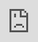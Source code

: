 ```yaml
---
layout: post
date:   2021-04-24
image: "/remapping-algeria-sp2021/images/Grabowski_PracticeThumbnail.jpg"
title:  "Title of my project"
author: "Eleanor Grabowski"
---
```

#### Introduction: Why Map a Novel?   
Maïssa Bey’s 2006 novel *Bleu blanc vert* is an account of two young people, Ali and Lilas, in Algiers from 1962 to 1992, revolving around their lives in one apartment building in the Belouizdad (formerly Belcourt) area of Algiers. It is inherently spatial: the events of the plot are inseparable from the space in which they occur, be that space public or private. Bey peppers the narration of both of her two main characters with references to real places, both historical and contemporary, throughout the city. Sometimes the names are specific, sometimes general; sometimes the places are still locatable today, sometimes not. What’s more, some places that are central to the novel are not given a real-life referent, such as the very apartment building where the majority of the novel takes place. What patterns underlie the use of place names in the novel, and what do they reveal about Ali’s and Lilas’s relationships to space and to postcolonial Algiers? These questions form the basis of my mapping project of *Bleu blanc vert*. In this project, I will use several different maps of the novel to argue that its use of space reflects not only the main characters’ gendered relationship with space, but also with history and with the city itself.  

A novel and a map could seem at first glance to have little in common. One is fictional, whereas one is presented as being “real”; one is usually made up of words, another usually of images; et cetera. Nonetheless, the two can and have been brought together. Franco Moretti argues that maps can serve as a tool for recognizing patterns that can then be analyzed (53-54). For Moretti, these patterns, or “relations,” are the crucial point: “Locations *as such* did not seem that significant, if compared to the *relations* that the map had revealed among them… if I keep making diagrams, then, it is because for me *geometry ‘signifies’ more than geography*… It is a sign that something is at work here—that something has *made* the pattern the way it is” (55-56, emphasis in original). It would seem, then, that the maps or “diagrams” that Moretti makes are distinct from so-called “regular” maps, since in the latter, the geography, not the geometry, is what is significant. This, then, is one approach to mapping a novel. Another one can be found in the idea of “surface reading” put forth by Stephen Best and Sharon Marcus. Best and Marcus define the “surface” of a text as “what is evident, perceptible, apprehensible in texts; what is neither hidden nor hiding; what, in the geometrical sense, has length and breadth but no thickness, and therefore covers no depth. A surface is what insists on being looked *at* rather than what we must train ourselves to see *through*” (9, emphasis in original). Taken out of context in this way, this definition could just as easily apply to a map as to a text.  

In the case of *Bleu blanc vert*, one of the things that might be said to be its surface, “what insists on being looked *at*,” is the city of Algiers. Unlike Best and Marcus’s definition, however, Algiers also “insists on being looked *at…through*” time. The novel gives the shifting landscape of postcolonial Algiers a central role, as place names change along with society, and tracks these changes across time. According to Henry Grabar, postcolonial Algiers can be thought of as a “palimpsest: the traces of history shine through even the most determined transformations. Each of the major efforts at appropriating French space remains tangled with colonial meaning, and validates the city as a complex and undervalued document of post-colonial national identity” (Grabar 391). Grabar’s use of the terms “palimpsest” and “document” to speak of primarily visual and spatial urban phenomena is revealing: the spaces of the city can be read like a text. In other words, when it comes to Algiers and *Bleu blanc vert*, the “surface” and the “depth” are one and the same (Best and Marcus 9). The consequence of this context is that my project of mapping the locations mentioned in *Bleu blanc vert*, while in one sense an attempt at surface reading and mapping, is in another sense a deeply *close* reading. The maps reveal how Ali and Lilas experience public space differently over the course of their lives, making for a curious kind of split bildungsroman and revealing the effects of gender on Lilas’s relationship with space, and vice versa, as a young woman. Therefore, if we read the use of real places through Algiers in the novel as a foregrounding of history, the maps illustrate not only Lilas and Ali’s different movements as a young woman and a young man, but also their different relationships with history and Algeria itself. To demonstrate this, I will first discuss what the maps of the novel reveal about the role of gender as a mediator with public space and then move on to discuss the ways in which the novel emphasizes the ways in which the map and the text are like each other.  

#### Map Information  
![Map Legend](/remapping-algeria-sp2021/images/Grabowski/OutlineLegend.png)  
All base maps © [OpenStreetMap](https://www.openstreetmap.org/copyright) contributors. Base map and data from OpenStreetMap and OpenStreetMap Foundation.  
Projection: Voirol 1879/Nord Algerie (ancienne), EPSG: 30493.

#### A Gendered Bildungsroman  
*Bleu blanc vert* tells both Ali and Lilas’s stories as they grow up over the course of thirty years. Beginning as young children and ending when they are married adults with a daughter of their own, and told in alternating chapters from Ali’s and Lilas’s points of view, the novel has in this sense a very traditional structure: that of the coming-of-age story or bildungsroman. In this section, I will compare maps the places that Ali and Lilas mention in each part of the novel. Each part spans ten years, with the first stretching from 1962 to 1972, the second from 1972 to 1982, and the third from 1982 to 1992.  

Maps 1 and 2 show the locations mentioned by Ali and Lilas in Part One, and though they broadly share a concentration in the central areas of Algiers, they also differ from each other in several ways.  
**Part 1: 1962-1972**  
![Map of Lilas's places in Part 1](/remapping-algeria-sp2021/images/Grabowski/Lilas1Zoom.png)  
**Map 1**  
1. Le Jardin d'Essai  
2. Rue Belouizdad/Rue de Lyon  
3. Belouizdad/Belcourt  
4. Stade du 20 Août 1955/Stade du Ruisseau  
5. Lycée Fodhil El Ouartilani  
6. Mairie de Belouizdad  
7. La faculté centrale  
<br>  

![Map of Ali's places in Part 1](/remapping-algeria-sp2021/images/Grabowski/Ali1.png)  
**Map 2**  
1. La Grande Poste  
2. Boulevard Zighout Youcef  
3. Assemblée Populaire Nationale  
4. La Casbah  
5. Stade du 20 Août 1955/Stade du Ruisseau  
6. La faculté centrale  
7. L'hôpital Mustapha  
8. Belouizdad/Belcourt  
9. Cimetière Sidi M'hamed  
10. Mausolée Sidi Abderrahmane  
<br>  
"QUOTATIONS FROM PART 1 HERE."  
Both Ali and Lilas spend the years from 1962 to 1972 in the neighborhood of Belouizdad and their apartment building in it. This trend fits well into the traditional idea of a coming-of-age story: as children and young adults, they stay close to home before growing up and venturing out into the wider world. However, even in this early period, the maps of the places they mention show a difference in geographic range: Ali’s map includes a wider range of places, either visited himself (as in the protest that marched from “la Grande Poste” to the Assemblée Populaire Nationale (31)) or only mentioned (“la Casbah,” the area where, Ali learns, his older brother has visited “les filles” (51)). Politics appears in Lilas’s map as well, but reflected in a more subtle way; instead of a protest in front of a government building, we learn about how the events of the war, finished just before the start of the novel, affected Lilas’s family’s, specifically the places where they were and were not able to live: “Et c’est une femme qui vivait seule dans un quartier arabe qui est venue habiter dans notre appartement. On nous a échangés contre elle. Arabes contre Français. C’était une Française… Et pendant tout ce temps, on a habité chez elle. Dans sa maison. Pendant deux mois. En plein milieu du quartier arabe, juste à côté du nôtre. On était séparés par le Jardin d’Essai. C’était la frontière… C’est là-bas que j’ai vu mon premier mort” (39). Overall, while Ali’s map extends further than Lilas’s in the beginning of the novel, political context and daily, domestic life intertwine for both of them during this period.  

The most important place of the novel—the apartment building where Ali, Lilas, and their families live—does not appear on the map, either in this first section or at any point. Though both Ali and Lilas describe the building in seemingly specific terms, they do not provide enough information to pin it down on a map of the city. For example, we know from Ali that “On est au bâtiment A. Huitième étage” (18) and from Lilas that it is part of an apartment complex: “C’est que notre immeuble est grand. Douze étages pour les deux bâtiments, A et B, et six étages pour le C. Avec deux appartements à chaque palier et trois pour le C, ça fait beaucoup” (21). We further know from Lilas that the building is on the rue Belouizdad: “On a changé d’adresse. On a changé de maison. Mais on est toujours dans le même immeuble. Maintenant on habite dans l’appartement de madame Lill. Et ce n’est plus la même adresse puisque notre rue s’appelle maintenant rue Belouizdad. Avant c’était la rue de Lyon” (52). In this quotation Lilas points out the many-layered nature of Algiers’s public space, as I will discuss further later on, but she also simultaneously locates and does not locate the apartment building in the city. This important place, the site of so much of the scenes of the novel, does not appear on the novel’s map. Franco Moretti admits that maps cannot work for everything in literature, calling such moments “un-mappable forms …and these setbacks, disappointing at first, are actually the sign of a method still in touch with reality: geography is a useful tool, yes, but does not explain *everything*” (Moretti 53, emphasis in original). Perhaps, then, the “un-mappable” nature of the apartment building reflects the fact that its specific location, as an essentially private space, is not very important in contrast to the locations of the public spaces mentioned elsewhere. It is less a location, perhaps, than the center from which all other locations are defined.  

In the novel’s second part, however, the maps reveal a vast difference between the spatial dimensions of Ali’s and Lilas’s sections. In a previous project, we discussed one of the ways in which the novel is divided along gender lines: Ali often comments on large, external political events, whereas Lilas more often comments on women’s lives (O’Neill, Grabowski, Chen 2-3). Each character’s respective map for the ten years from 1972 to 1982 reveals that this difference is, in this section of the novel, reflected spatially.  
**Part 2: 1972-1982**  
MAPS HERE.  
In this period, Ali’s map expands from his previous range, with mentioned neighborhoods stretching from Bab el Oued to Alger-Plage. The types of places that are mentioned are varied, but include his work as a lawyer (“l’immeuble de Bab El Oued où je me suis installé” (Bey 117)), a bus stop (“Champ de manœuvres” (136)), a café (“la brasserie des Facultés” (131)), a street (“un très grand boulevard” named after Che Guevera (132)), and an art museum (“Galeries algériennes de la rue Ben M’hidi” (133)). These places have one thing in common: they are all public rather than private. Politics in this public sphere reappears as well, as in the section where Ali comments on the global revolutionary politics that have come to be represented in Algiers’s streets and cafes: “Ainsi dans les rues d’Alger on croise, presque à chaque coin de rue, des hommes et des femmes venus d’ailleurs, de toutes les parties du monde, pour trouver refuge dans un pays qu’on dit être le phare du Tiers-Monde ou La Mecque de la Révolution… Prendre un café ou une bière à la brasserie des Facultés à la table voisine de celle de Kathleen et Eldridge Cleaver ne nous étonne même plus” (131). Ali’s life in Algiers continually bleeds into public, and often political, space.  

In contrast, Lilas’s portion of this decade barely appears on the map at all. She still mentions some places (though significantly fewer than Ali does), but several prove to be impossible to map: the apartment building, for example, or the health center where she works, which is not given a name and only described as being “à quelques centaines de mètres de chez moi” (124). Lilas mentions only two places that I was able to pin down on the map: “la fac de sciences humaines,” where she studies and which we know from a previous Ali chapter is part of “la fac centrale” (124, 90) and the music conservatory where her brother Samir briefly enrolls (141). The result of this shift is that Lilas all but disappears from the map of Algiers after having started out on relatively equal footing with Ali. By showing visually how the more private or domestic spaces she tends to occupy in this section are not able to be mapped, the map both predicts and reflects the feelings of oppressiveness and suffocation she experiences in her marriage and her ultimate disappearance from public space into private during this section, exemplified by its final chapter, which begins “Il y a les sourires de mon enfant. Il y a les pleurs de mon enfant” and concludes “Il y a à présent, et pour tout présent, Alya, et rien d’autre. Rien d’autre? Non, rien d’autre, j’en suis sûre aujourd’hui” (181, 182). This chapter marks a tonal and stylistic shift from all of Lilas’s preceding chapters, which are more traditionally narrative, but the map reveals that this shift, rather than being a sudden breakdown, is instead a gradual process of withdrawal, or perhaps erasure, from public space.  

From 1982 to 1992, however, this pattern shifts yet again, but in the opposite direction: the number and geographic range of places mentioned by Ali decreases, whereas both the number and the range of places mentioned by Lilas greatly increases.  

MAPS HERE  
GIF HERE  

What to make of this reversal? The evolution of Lilas’s maps show compression followed by expansion. Juxtaposed with the previous map, it becomes possible to view Lilas’s extensive urban explorations in the first chapter of Part Three as a reaction to and resistance against the way she was pushed out of public space after her marriage. Beyond her Algiers walks, Lilas’s chapters in Part Three again include many places that I could not map here, but this time for a different reason: they were beyond the scope of this map. Not only does she mention “Le domaine Bouchaoui” and “El Asnam,” to places in Algeria but outside Algiers, she also narrates her trip with Ali to Paris:  

> À chaque pas, j’ai l’impression de tourner les pages d’un livre que j’aurais déjà lu, de retrouver les mots et les images dont je me suis nourrie depuis si longtemps. Le pont Mirabeau, la Seine, le boulevard Saint-Michel, le café de Flore, les jardins du Luxembourg, les Halles, tous ces lieux me replongent dans mes lectures, dans des séquences de films dont je reconnais les décors. Et c’est guidée par Verlaine, Hugo, Zola, Balzac, Baudelaire, Simone de Beauvoir, Modiano et bien d’autres que je déambule dans la ville. (250)  

WRITING HERE.

In contrast, Ali’s map in this section shows a slight shrinkage compared to his map in Part Two while still remaining comparatively constant. Over the course of the three sections of the novel, his spatial references are thus much less variable than those of Lilas.  
ALI GIF HERE  

It is also during this section that Ali begins referencing more places that cannot be mapped, such as his father’s house with his new wife (described as “Quelque part sur les hauteurs d’Alger. Quartier résidentiel” (198)) and the mosque and cemetery where they go for his funeral (202). While it is true, then, that over the course of the novel Ali is generally more overtly concerned with politics and Lilas with more “domestic” matters, their spatial trajectories over the course of the novel actually reveal Lilas to have the more expansive and varied experience of the public spaces of the city. Though gender mediates and at times prevents her experience of the city, it is her rebellion against that mediation that enables Lilas to connect more deeply to the city than Ali does at any point in the novel.  

#### Map as Text, Text as Map  

It is perhaps fitting, then, that Lilas herself offers an interpretation of the city as a text during her explorations of it; a closer look at her map reveals the ways in which it is like a text. While taking her walks in Algiers, Lilas reflects, “Toute l’histoire d’Alger est écrite dans ses rues” (189). In a previous version of this project, I discussed the multilayered nature of writing about Algiers, noting that for Lilas, the act of walking through the city brings up not only urban history of what places used to look like or used to be named, but also literary history of how places used to be described (Grabowski 3). The mapping of places mentioned in the novel makes some of these hidden layers rise to the surface. First of all, the process of mapping itself occasionally required some uncovering of layers. For example, Ali references “le Monoprix de Belcourt” twice in the novel, first when his mother is waiting in line for groceries, and again when it is burned during unrest in the city (133, 256). Mapping this location required unearthing the building that it has since become, a bank (“Le Monoprix de Belcourt se tenait là”). Similarly, the Galeries algériennes are now the Musée public national d’art modern et contemporain d’Alger (“Histoire du bâtiment”), and the “bouquiniste de la rue Didouche” from whom Lilas buys her books has passed away, though his bookstore is still there (A., “Hommage à Ami Mouloud”). The historical layers are also sometimes commented upon by the characters themselves, as Lilas does in Part One, and are rendered visible by a comparison of the present-day map of Algiers with a colonial one produced by the French. MAP EXAMPLES HERE.  

But in Part Three, the layers she observes are literary as much as they are historical. According to Grabar, the Casbah has been a particular site of French colonial and orientalist fantasy: “The French saw the Casbah as primitive, mysterious and exotic; to them, it was a place that represented Muslim Algerian society as a whole” (Grabar 392). As we saw, the earliest mention of the Casbah in the novel, by Ali, associates it still with sex (Bey 51). In Lilas’s explorations of the city, she firmly rejects this fantasy: “Je ne veux pas écouter les voix de ceux qui racontent les soirées parfumées de jasmin et les nuits parcourues d’airs andalous et de frôlements subreptices. Ceux qui évoquent à mi-voix les femmes enfermées dans les patios ombragés et celles qui s’aventurent craintivement dans les rues, rasant les murs, revêtues d’un voile qui les fait ressembler à des fantômes” (186). But she also crafts a new layer of her own, adding on top of the palimpsest’s layers:  

> Je préfère me perdre dans les labyrinthes de la Casbah, bastion historique, reconnu et célébré de la tradition. Après avoir fait un détour par la place du Cheval, ou Placet El Aoud, sans y voir de cheval, la statue du duc d’Orléans pointant son épée sur la Casbah ayant été déboulonnée, j’entre enfin dans la vieille ville, autrefois mystérieuse et envoûtante, accrochée au flanc de la colline, préservant jalousement l’intimité et l’inviolabilité de ses maisons aux murs aveugles, séparées par un dédale de ruelles aussi étroites que malodorantes, lieu propice aux délires enthousiastes et à l’assouvissement des fantasmes de multiples voyageurs en mal d’exotisme. La Casbah à présent si délabrée que même ses amoureux les plus fervents s’en détournent et ne rêvent plus que de blocs de béton. (186)  

In this passage, the many historical and literary layers of the Casbah and, by extension, of Algiers as a whole are visible all at once. She enters “la place du Cheval,” which had been renamed twenty years earlier, in 1962, as the place des Martyrs (Grabar 399); regardless, Lilas evokes all historical periods in her narration, and she both sees the violence of the absent French statue and insists upon its absence. She sees similar layers for the Casbah as a whole, describing how it was and how it was described “autrefois” as well as what it is like “à présent,” as well as insisting on the change it has undergone symbolically, no longer a sought-after place for “ses amoureux.” The novel thus inscribes itself, in a metaliterary moment, on top of—but not obscuring—the layers of the past, becoming, it, too, another layer of the text or map of Algiers.  

Lilas’s ultimate identification of Algiers as a woman in this chapter suggests that she herself identifies with the city represented by the map of places she has mentioned, suggesting a possible reading of gender in this novel as a palimpsest. She claims her walks as a way to understand her city’s history: “Mes promenades ressemblent à une espèce de reconstitution historique. Et je ne me lasse pas de déambuler dans cette ville que j’aime tant, Alger, maintes fois conquis, maintes fois libérée. Alger, parfois impudique, jamais vraiment soumise, et qui garde en elle l’empreinte de ces multiples déchirements, reste encore aujourd’hui indocile, indomptable” (190). The constant use of feminine adjectives and the feminine pronoun “elle,” grammatical though they may be, insists as well on a potential comparison between Algiers and Lilas as the woman who narrates it. At times mappable and at times not, Lilas’s spatial experience as a woman in Algiers is nonetheless full of layers, one on top of the other, each mention of a place recalling previous mentions of it in her life and insisting upon her write to mention it and claim that public space for herself. It is Lilas who tells the reader where she and Ali will be moving to, after much anticipation: “Nous venons de trouver une maison. Dans un autre quartier. À El Mouradia, précisément. Une maison coloniale, entourée d’un jardin planté d’arbres. Dans une de ces petites rues pentues et tortueuses bordées de petites villas sans prétention qui font le charme de la ville” (266). With Ali and Lilas’s successful move out of the apartment building coming as it does in the novel’s storyline as an ultimate victory, the reader is left with an impression that Lilas has now achieved a comfort level with the city and with public space that was at times in question.  

#### Conclusion: Postcolonial Surface Reading?  

Mapping the locations mentioned in *Bleu blanc vert*, while seemingly an example of surface reading—the process, after all, consisted of scanning the entire text for place names, seemingly antithetical to the notion of close reading—ultimately proved the impossibility of such a reading of this novel and city in particular. Best and Marcus define one of the many types of surface reading as “critical description,” in which “depth is not to be found outside the text or beneath its surface (as its context, horizon, unconscious, or history); rather, depth is continuous with surface and is thus an effect of immanence” (Best and Marcus 11). Mapping this postcolonial novel, however, has shown that in this instance, depth (“context, horizon, unconscious, or history”), rather than being “continuous with surface,” instead is the very surface itself. In Ali and Lilas’s Algiers, the surface does not exist and is rather a series of different historical and representational layers that bleed through each other. Every place name contains the possibility of a different past or future name, whether or not the different name is explicitly evoked in the text. In the Algerian context, and perhaps more broadly in the postcolonial context, the idea of surface reading becomes inherently political, evoking simultaneously colonial history and its aftermath in the present and the future.  

#### Works Cited  
A., Yakine. “Hommage à Ami Mouloud, l’éternel bouquiniste de la rue Didouche Mourad.” 23 September 2016, *Algérie 360*, [https://www.algerie360.com/hommage-a-ami-mouloud-leternel-bouquiniste-de-la-rue-didouche-mourad/](https://www.algerie360.com/hommage-a-ami-mouloud-leternel-bouquiniste-de-la-rue-didouche-mourad/). Accessed 28 April 2021.   

Best, Stephen, and Sharon Marcus. “Surface Reading: An Introduction.” *Representations*, vol. 108, no. 1, pp. 1-21, 2009. JSTOR, [https://www.jstor.org/stable/10.1525/rep.2009.108.1.1](https://www.jstor.org/stable/10.1525/rep.2009.108.1.1). Accessed 28 April 2021.  

Bey, Maïssa. *Bleu blanc vert.* Éditions Barzakh, 2006.  

Grabar, Henry. “Reclaiming the city: Changing urban meaning in Algiers after 1962.” *Cultural Geographies*, vol. 21, no. 3, 2014, pp. 389-409. JSTOR, [https://www.jstor.org/stable/26168581](https://www.jstor.org/stable/26168581). Accessed 28 April 2021.  

Grabowski, Eleanor. “Lilas’s Algiers: A Digital Mapping Project.” 15 March 2021. Remapping Algeria: Poetics and Politics of Space, Columbia University, unpublished essay.  

“Histoire du bâtiment.” *Musée public national d’art modern et contemporain d’Alger*, [https://www.mama-dz.com/musee/histoire](https://www.mama-dz.com/musee/histoire). Accessed 28 April 2021.  

“Le Monoprix de Belcourt se tenait là.” 24 March 2014. *Vivre à Belcourt*, [https://photos.belcourtois.com/picture.php?/289/tags/4-rue_de_lyon](https://photos.belcourtois.com/picture.php?/289/tags/4-rue_de_lyon). Accessed 28 April 2021.  

Moretti, Franco. “Maps.” *Graphs, Maps, Trees: Abstract Models for a Literary History.* E-book, Verso, 2007. *ACLS Humanities E-Book*, [https://hdl.handle.net/2027/heb.08911](https://hdl.handle.net/2027/heb.08911). Accessed 28 April 2021.  

O’Neill, Dora, Eleanor Grabowski, and Michelle Chen. “Presentation write-up: Bleu blanc vert by Maïssa Bey.” 25 February 2021. Remapping Algeria: Poetics and Politics of Space, Columbia University, unpublished essay.  

#### Data Sources  
Map of Algiers, Algeria. *Google Maps*, 2021, [maps.google.com](maps.google.com). Accessed 28 March 2021.  

Map of Algiers, Algeria. *OpenStreetMap*, 2021, [www.openstreetmap.org](www.openstreetmap.org). Accessed 28 March 2021.  

MapTiler Team. “EPSG:30493.” *EPSG.io: Coordinate Systems Worldwide*, [http://epsg.io/30493](http://epsg.io/30493).  Accessed 15 March 2021.  

Société des plans régulateurs de villes (Paris). “Ville d’Alger / dressé par la Société des plans régulateurs de villes.” 1930. *Gallica*, Bibliothèque nationale de France, 2019, [https://gallica.bnf.fr/ark:/12148/btv1b53179735w](https://gallica.bnf.fr/ark:/12148/btv1b53179735w). Accessed 28 March 2021.  

This is a document that is written in markdown. What is markdown? It is a 'markup language' that allows you to format plain text in a way that is easily converted to many different formats. For example, this document was written in markdown but will be used as an webpage and converted into HTML.  

To present and turn in your final projects for Conflict Urbanism: Puerto Rico Now you will be editing this template. You will include all of the text of your paper here, along with any and all images, maps, videos, or other materials that you produce.  

[This webpage](https://guides.github.com/features/mastering-markdown/) provides a comprehensive guide to markdown syntax. But to make things easier for you we are including a cheat sheet of the main things you need to know here.  

#### Please use level 4 headings for major section divisions  
(make sure to put two spaces after the end of the heading)

Write **words in bold** like this.  

Italics are *similar* and are formatted like this.  

To make a paragraph break you need to add two spaces at the end of your line before going to the next line.  

See this is now a new paragraph.  

Lists are easy:
1. they can be ordered
1. like this
1. notice that the numbers are automatically ordered
  1. use two spaces in front to indent

Or they can just be bullet points:
- like this
* or like this
  - use two spaces
  - to have nested lists

Use Author-Date parenthetical citations following Chicago Manual of Style conventions throughout your document, and add a works cited at the bottom of your post. See Author-Date quick guide [here](https://www-chicagomanualofstyle-org.ezproxy.cul.columbia.edu/tools_citationguide/citation-guide-2.html) for citation conventions.  

To include hyperlinks format them like this [text of link](http://c4sr.columbia.edu/).  

To embed images first ensure that the file is at least 740px wide. Then place the image file in a folder named for your group in the images folder. Then link to that image using the format here, but replace the file path with the name of your group's folder and appropriate image file name:  

![description of image](/remapping-algeria-sp2021/images/sample_image.png)

If you want to include html files (i.e. an interactive map) host these via your personal github page, and then you can embed them in your document with a iframe. The format looks like this:  

<div class="iframe-column"><iframe src="https://player.vimeo.com/video/290575503?title=0&byline=0&portrait=0" style="position:absolute;top:0;left:0;width:100%;height:100%;" frameborder="0"></iframe></div>  


All you need to do to use one is replace the url that is between the two " ". Here is an iframe of mapbox tiles:  

<div class="iframe-column"><iframe src="https://api.mapbox.com/styles/v1/mapbox/satellite-v9.html?title=true&access_token=pk.eyJ1IjoibWFwYm94IiwiYSI6ImNpejY4NDg1bDA1cjYzM280NHJ5NzlvNDMifQ.d6e-nNyBDtmQCVwVNivz7A#2/0/0" style="position:absolute;top:0;left:0;width:100%;height:100%;" frameborder="0"></iframe></div>
